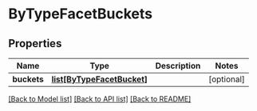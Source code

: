# ByTypeFacetBuckets

## Properties
Name | Type | Description | Notes
------------ | ------------- | ------------- | -------------
**buckets** | [**list[ByTypeFacetBucket]**](ByTypeFacetBucket.md) |  | [optional] 

[[Back to Model list]](../README.md#documentation-for-models) [[Back to API list]](../README.md#documentation-for-api-endpoints) [[Back to README]](../README.md)


